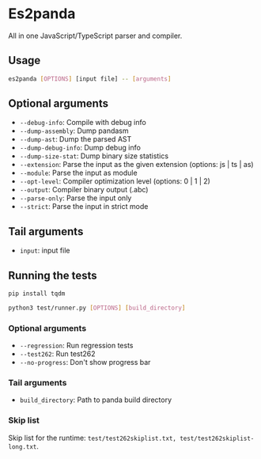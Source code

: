 # Es2panda

All in one JavaScript/TypeScript parser and compiler.

## Usage
```sh
es2panda [OPTIONS] [input file] -- [arguments]
```

## Optional arguments
 - `--debug-info`: Compile with debug info
 - `--dump-assembly`: Dump pandasm
 - `--dump-ast`: Dump the parsed AST
 - `--dump-debug-info`: Dump debug info
 - `--dump-size-stat`: Dump binary size statistics
 - `--extension`: Parse the input as the given extension (options: js | ts | as)
 - `--module`: Parse the input as module
 - `--opt-level`: Compiler optimization level (options: 0 | 1 | 2)
 - `--output`: Compiler binary output (.abc)
 - `--parse-only`: Parse the input only
 - `--strict`: Parse the input in strict mode

## Tail arguments
 - `input`: input file

## Running the tests
```sh
pip install tqdm
```
```sh
python3 test/runner.py [OPTIONS] [build_directory]
```

### Optional arguments
 - `--regression`: Run regression tests
 - `--test262`: Run test262
 - `--no-progress`: Don't show progress bar

### Tail arguments
 - `build_directory`: Path to panda build directory

### Skip list
Skip list for the runtime: `test/test262skiplist.txt, test/test262skiplist-long.txt`.
